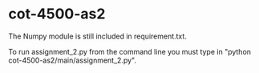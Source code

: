 # cot-4500-as2

The Numpy module is still included in requirement.txt.

To run assignment_2.py from the command line you must type in 
"python cot-4500-as2/main/assignment_2.py". 